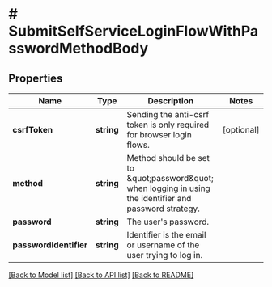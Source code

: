 # # SubmitSelfServiceLoginFlowWithPasswordMethodBody

## Properties

Name | Type | Description | Notes
------------ | ------------- | ------------- | -------------
**csrfToken** | **string** | Sending the anti-csrf token is only required for browser login flows. | [optional]
**method** | **string** | Method should be set to \&quot;password\&quot; when logging in using the identifier and password strategy. |
**password** | **string** | The user&#39;s password. |
**passwordIdentifier** | **string** | Identifier is the email or username of the user trying to log in. |

[[Back to Model list]](../../README.md#models) [[Back to API list]](../../README.md#endpoints) [[Back to README]](../../README.md)
